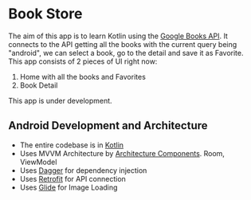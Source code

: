 # Book Store

The aim of this app is to learn Kotlin using the [Google Books API](https://developers.google.com/books/docs/overview). 
It connects to the API getting all the books with the current query being "android", we can select a book, go to the detail and save it as Favorite.
This app consists of 2 pieces of UI right now:

1. Home with all the books and Favorites
2. Book Detail

This app is under development. 


## Android Development and Architecture

* The entire codebase is in [Kotlin](https://kotlinlang.org/)
* Uses MVVM Architecture by [Architecture Components](https://developer.android.com/topic/libraries/architecture/). Room, ViewModel
* Uses [Dagger](https://dagger.dev/) for dependency injection
* Uses [Retrofit](https://square.github.io/retrofit/) for API connection
* Uses [Glide](https://bumptech.github.io/glide/) for Image Loading
